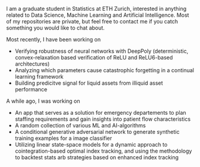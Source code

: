 I am a graduate student in Statistics at ETH Zurich, interested in anything related to Data Science, Machine Learning and Artificial Intelligence. Most of my repositories are private, but feel free to contact me if you catch something you would like to chat about. 

Most recently, I have been working on 
- Verifying robustness of neural networks with DeepPoly (deterministic, convex-relaxation based verification of ReLU and ReLU6-based architectures)
- Analyzing which parameters cause catastrophic forgetting in a continual learning framework
- Building predicitve signal for liquid assets from illiquid asset performance

A while ago, I was working on 
- An app that serves as a solution for emergency departements to plan staffing requirements and gain insights into patient flow characteristics
- A random collection of various ML and AI-algorithms
- A conditional generative adversarial network to generate synthetic training examples for a image classifier
- Utilizing linear state-space models for a dynamic approach to cointegration-based optimal index tracking, and using the methodology to backtest stats arb strategies based on enhanced index tracking 
